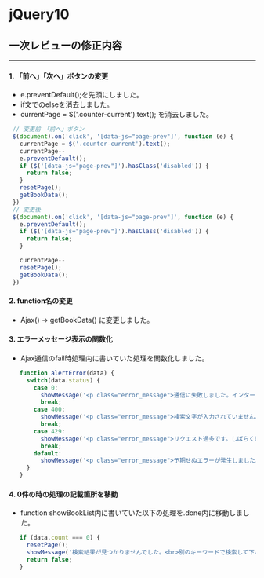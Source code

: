 # jQuery10
## 一次レビューの修正内容
----------
#### 1. 「前へ」「次へ」ボタンの変更
 - e.preventDefault();を先頭にしました。
 - if文でのelseを消去しました。
 - currentPage = $('.counter-current').text(); を消去しました。

 ```Javascript
  // 変更前　「前へ」ボタン
  $(document).on('click', '[data-js="page-prev"]', function (e) {
    currentPage = $('.counter-current').text();
    currentPage--
    e.preventDefault();
    if ($('[data-js="page-prev"]').hasClass('disabled')) {
      return false;
    }
    resetPage();
    getBookData();
  })
  // 変更後
  $(document).on('click', '[data-js="page-prev"]', function (e) {
    e.preventDefault();
    if ($('[data-js="page-prev"]').hasClass('disabled')) {
      return false;
    }

    currentPage--
    resetPage();
    getBookData();
  })
```

#### 2. function名の変更
- Ajax() → getBookData() に変更しました。

#### 3. エラーメッセージ表示の関数化
- Ajax通信のfail時処理内に書いていた処理を関数化しました。
 ```Javascript
    function alertError(data) {
      switch(data.status) {
        case 0:
          showMessage('<p class="error_message">通信に失敗しました。インターネットの接続をご確認ください。</p>')
          break;
        case 400:
          showMessage('<p class="error_message">検索文字が入力されていません。</p>')
          break;
        case 429:
          showMessage('<p class="error_message">リクエスト過多です。しばらく時間を置いてからお試しください。</p>')
          break;
        default:
          showMessage('<p class="error_message">予期せぬエラーが発生しました。</p>')
      }
    }
```

#### 4. 0件の時の処理の記載箇所を移動
- function showBookList内に書いていた以下の処理を.done内に移動しました。
 ```Javascript
    if (data.count === 0) {
      resetPage();
      showMessage('検索結果が見つかりませんでした。<br>別のキーワードで検索して下さい。');
      return false;
    }
```






